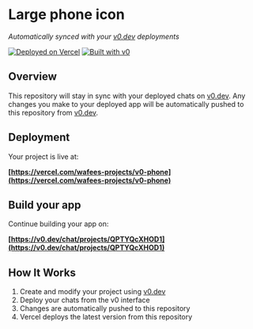 # Large phone icon

*Automatically synced with your [v0.dev](https://v0.dev) deployments*

[![Deployed on Vercel](https://img.shields.io/badge/Deployed%20on-Vercel-black?style=for-the-badge&logo=vercel)](https://vercel.com/wafees-projects/v0-phone)
[![Built with v0](https://img.shields.io/badge/Built%20with-v0.dev-black?style=for-the-badge)](https://v0.dev/chat/projects/QPTYQcXHOD1)

## Overview

This repository will stay in sync with your deployed chats on [v0.dev](https://v0.dev).
Any changes you make to your deployed app will be automatically pushed to this repository from [v0.dev](https://v0.dev).

## Deployment

Your project is live at:

**[https://vercel.com/wafees-projects/v0-phone](https://vercel.com/wafees-projects/v0-phone)**

## Build your app

Continue building your app on:

**[https://v0.dev/chat/projects/QPTYQcXHOD1](https://v0.dev/chat/projects/QPTYQcXHOD1)**

## How It Works

1. Create and modify your project using [v0.dev](https://v0.dev)
2. Deploy your chats from the v0 interface
3. Changes are automatically pushed to this repository
4. Vercel deploys the latest version from this repository
